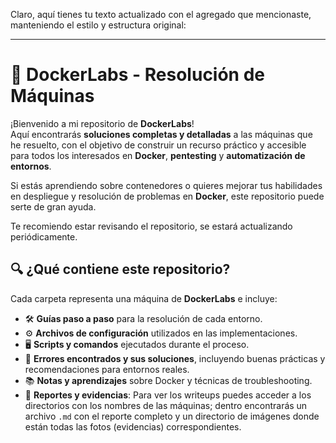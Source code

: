 Claro, aquí tienes tu texto actualizado con el agregado que mencionaste, manteniendo el estilo y estructura original:

---

# 🚀 DockerLabs - Resolución de Máquinas

¡Bienvenido a mi repositorio de **DockerLabs**!  
Aquí encontrarás **soluciones completas y detalladas** a las máquinas que he resuelto, con el objetivo de construir un recurso práctico y accesible para todos los interesados en **Docker**, **pentesting** y **automatización de entornos**.

Si estás aprendiendo sobre contenedores o quieres mejorar tus habilidades en despliegue y resolución de problemas en **Docker**, este repositorio puede serte de gran ayuda.

Te recomiendo estar revisando el repositorio, se estará actualizando periódicamente.

## 🔍 ¿Qué contiene este repositorio?

Cada carpeta representa una máquina de **DockerLabs** e incluye:

- 🛠️ **Guías paso a paso** para la resolución de cada entorno.  
- ⚙️ **Archivos de configuración** utilizados en las implementaciones.  
- 🖥️ **Scripts y comandos** ejecutados durante el proceso.  
- 🐞 **Errores encontrados y sus soluciones**, incluyendo buenas prácticas y recomendaciones para entornos reales.  
- 📚 **Notas y aprendizajes** sobre Docker y técnicas de troubleshooting.  
- 📂 **Reportes y evidencias**: Para ver los writeups puedes acceder a los directorios con los nombres de las máquinas; dentro encontrarás un archivo `.md` con el reporte completo y un directorio de imágenes donde están todas las fotos (evidencias) correspondientes.
